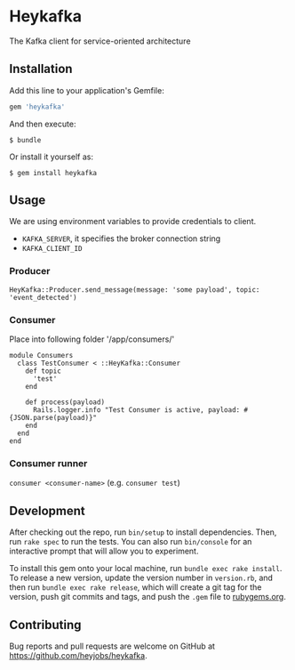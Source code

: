 # Heykafka

The Kafka client for service-oriented architecture

## Installation

Add this line to your application's Gemfile:

```ruby
gem 'heykafka'
```

And then execute:

    $ bundle

Or install it yourself as:

    $ gem install heykafka

## Usage

We are using environment variables to provide credentials to client.

- `KAFKA_SERVER`, it specifies the broker connection string 
- `KAFKA_CLIENT_ID`

### Producer
`HeyKafka::Producer.send_message(message: 'some payload', topic: 'event_detected')`    

### Consumer

Place into following folder '/app/consumers/' 

```
module Consumers
  class TestConsumer < ::HeyKafka::Consumer
    def topic
      'test'
    end

    def process(payload)
      Rails.logger.info "Test Consumer is active, payload: #{JSON.parse(payload)}"
    end
  end
end  
```

### Consumer runner

`consumer <consumer-name>` (e.g. `consumer test`)

## Development

After checking out the repo, run `bin/setup` to install dependencies. Then, run `rake spec` to run the tests. You can also run `bin/console` for an interactive prompt that will allow you to experiment.

To install this gem onto your local machine, run `bundle exec rake install`. To release a new version, update the version number in `version.rb`, and then run `bundle exec rake release`, which will create a git tag for the version, push git commits and tags, and push the `.gem` file to [rubygems.org](https://rubygems.org).

## Contributing

Bug reports and pull requests are welcome on GitHub at https://github.com/heyjobs/heykafka.
